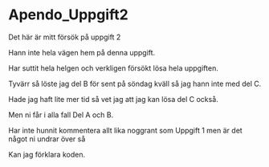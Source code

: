 # Apendo_Uppgift2
<p>Det här är mitt försök på uppgift 2</p>
<p>Hann inte hela vägen hem på denna uppgift.</p>
<p>Har suttit hela helgen och verkligen försökt lösa hela uppgiften.</p>
<p>Tyvärr så löste jag del B för sent på söndag kväll så jag hann inte med del C.</p>
<p>Hade jag haft lite mer tid så vet jag att jag kan lösa del C också.</p>
<p>Men ni får i alla fall Del A och B.</p>
<p>Har inte hunnit kommentera allt lika noggrant som Uppgift 1 men är det något ni undrar över så
<p>Kan jag förklara koden.</p>

